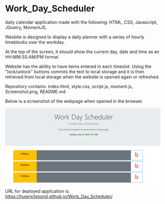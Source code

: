 # Work_Day_Scheduler
daily calendar application made with the following:
HTML,
CSS,
Javascript,
JQueiry,
MomentJS,

Wesbite is designed to display a daily planner with a series of hourly timeblocks over the workday.

At the top of the screen, it should show the current day, date and time as an HH:MM:SS:AM/PM format.

Website has the ability to have items entered in each timeslot. Using the "lock/unlock" buttons commits the text to local storage and it is then retrieved from local storage when the website is opened again or refreshed.

Repository contains:
index.html,
style.css,
script.js,
moment.js,
Screenshot.png,
README.md

Below is a screenshot of the webpage when opened in the browser.

![Screenshot of deployed application on browser".](./assets/screnshots/Screenshot.png)

URL for deployed application is: https://huwrichmond.github.io/Work_Day_Scheduler/